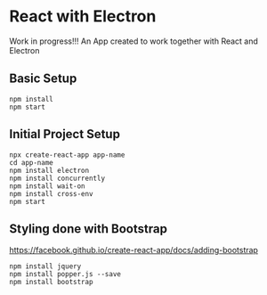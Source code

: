 # React with Electron
Work in progress!!!
An App created to work together with React and Electron

## Basic  Setup
```
npm install
npm start
```

## Initial Project Setup
```
npx create-react-app app-name
cd app-name
npm install electron
npm install concurrently
npm install wait-on 
npm install cross-env
npm start
```

## Styling done with Bootstrap

https://facebook.github.io/create-react-app/docs/adding-bootstrap

```
npm install jquery
npm install popper.js --save
npm install bootstrap
```

